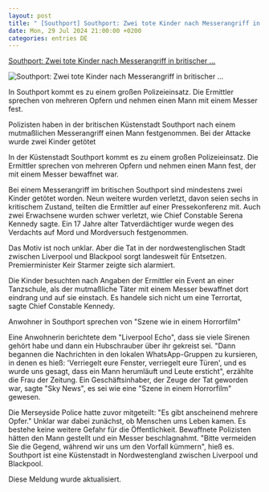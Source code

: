 ```yaml
---
layout: post
title: " [Southport] Southport: Zwei tote Kinder nach Messerangriff in britischer ..."
date: Mon, 29 Jul 2024 21:00:00 +0200
categories: entries DE
---
```

[Southport: Zwei tote Kinder nach Messerangriff in britischer ...](https://www.stern.de/panorama/verbrechen/southport--zwei-tote-kinder-nach-messerangriff-in-britischer-kuestenstadt-34927190.html)

![Southport: Zwei tote Kinder nach Messerangriff in britischer ...](https://image.stern.de/34927808/t/-m/v1/w1440/r1.7778/-/southport.jpg)

In Southport kommt es zu einem großen Polizeieinsatz. Die Ermittler sprechen von mehreren Opfern und nehmen einen Mann mit einem Messer fest.

Polizisten haben in der britischen Küstenstadt Southport nach einem mutmaßlichen Messerangriff einen Mann festgenommen. Bei der Attacke wurde zwei Kinder getötet

In der Küstenstadt Southport kommt es zu einem großen Polizeieinsatz. Die Ermittler sprechen von mehreren Opfern und nehmen einen Mann fest, der mit einem Messer bewaffnet war.

Bei einem Messerangriff im britischen Southport sind mindestens zwei Kinder getötet worden. Neun weitere wurden verletzt, davon seien sechs in kritischem Zustand, teilten die Ermittler auf einer Pressekonferenz mit. Auch zwei Erwachsene wurden schwer verletzt, wie Chief Constable Serena Kennedy sagte. Ein 17 Jahre alter Tatverdächtiger wurde wegen des Verdachts auf Mord und Mordversuch festgenommen.

Das Motiv ist noch unklar. Aber die Tat in der nordwestenglischen Stadt zwischen Liverpool und Blackpool sorgt landesweit für Entsetzen. Premierminister Keir Starmer zeigte sich alarmiert.

Die Kinder besuchten nach Angaben der Ermittler ein Event an einer Tanzschule, als der mutmaßliche Täter mit einem Messer bewaffnet dort eindrang und auf sie einstach. Es handele sich nicht um eine Terrortat, sagte Chief Constable Kennedy.

Anwohner in Southport sprechen von "Szene wie in einem Horrorfilm"

Eine Anwohnerin berichtete dem "Liverpool Echo", dass sie viele Sirenen gehört habe und dann ein Hubschrauber über ihr gekreist sei. "Dann begannen die Nachrichten in den lokalen WhatsApp-Gruppen zu kursieren, in denen es hieß: 'Verriegelt eure Fenster, verriegelt eure Türen', und es wurde uns gesagt, dass ein Mann herumläuft und Leute ersticht", erzählte die Frau der Zeitung. Ein Geschäftsinhaber, der Zeuge der Tat geworden war, sagte "Sky News", es sei wie eine "Szene in einem Horrorfilm" gewesen.

Die Merseyside Police hatte zuvor mitgeteilt: "Es gibt anscheinend mehrere Opfer." Unklar war dabei zunächst, ob Menschen ums Leben kamen. Es bestehe keine weitere Gefahr für die Öffentlichkeit. Bewaffnete Polizisten hätten den Mann gestellt und ein Messer beschlagnahmt. "Bitte vermeiden Sie die Gegend, während wir uns um den Vorfall kümmern", hieß es. Southport ist eine Küstenstadt in Nordwestengland zwischen Liverpool und Blackpool.

Diese Meldung wurde aktualisiert.


